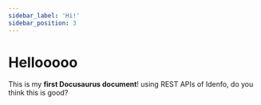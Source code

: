 ```yaml
---
sidebar_label: 'Hi!'
sidebar_position: 3
---
```


# Hellooooo

This is my **first Docusaurus document**! using REST APIs of Idenfo, do you think this is good?

